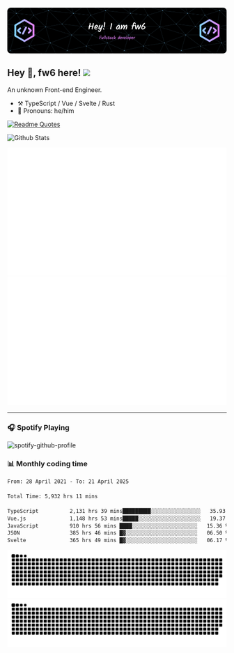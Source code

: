 ![Header](github-header-image.png)

## Hey 👋, fw6 here! <img src="https://github.githubassets.com/images/mona-whisper.gif" height="24" />


An unknown Front-end Engineer.

-   :hammer_and_pick: TypeScript / Vue / Svelte / Rust
-   :man: Pronouns: he/him


[![Readme Quotes](https://quotes-github-readme.vercel.app/api?type=horizontal&theme=algolia)](https://github.com/piyushsuthar/github-readme-quotes)



![Github Stats](https://github-readme-stats.vercel.app/api?username=fw6&bg_color=30,e96443,904e95&title_color=fff&text_color=fff)

![](https://raw.githubusercontent.com/fw6/github-stats-transparent/output/generated/overview.svg)
![](https://raw.githubusercontent.com/fw6/github-stats-transparent/output/generated/languages.svg)


---

### 🎧 Spotify Playing

<!-- ![spotify-github-profile](/img/default.svg) -->

![spotify-github-profile](https://spotify-github-profile.vercel.app/api/view.svg?uid=r6wn4hdvypv0lkzyrj0e0pjct&cover_image=true&theme=default&show_offline=true&background_color=9a10ad&interchange=true&bar_color_cover=true)



### :bar_chart: Monthly coding time 

<!--START_SECTION:waka-->

```txt
From: 28 April 2021 - To: 21 April 2025

Total Time: 5,932 hrs 11 mins

TypeScript          2,131 hrs 39 mins█████████░░░░░░░░░░░░░░░░   35.93 %
Vue.js              1,148 hrs 53 mins█████░░░░░░░░░░░░░░░░░░░░   19.37 %
JavaScript          910 hrs 56 mins ████░░░░░░░░░░░░░░░░░░░░░   15.36 %
JSON                385 hrs 46 mins █▓░░░░░░░░░░░░░░░░░░░░░░░   06.50 %
Svelte              365 hrs 49 mins █▓░░░░░░░░░░░░░░░░░░░░░░░   06.17 %
```

<!--END_SECTION:waka-->




![github contribution grid snake animation](https://raw.githubusercontent.com/platane/platane/output/github-contribution-grid-snake-dark.svg#gh-dark-mode-only)![github contribution grid snake animation](https://raw.githubusercontent.com/platane/platane/output/github-contribution-grid-snake.svg#gh-light-mode-only)
